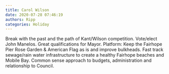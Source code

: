 ```yaml
---
title: Carol Wilson
date: 2020-07-28 07:46:19
authors: Ripp
categories: Holiday
---
```


 Break with the past and the path of Kant/Wilson competition. Vote/elect John Manelos. Great qualifications for Mayor. Platform: Keep the Fairhope Pier Rose Garden &amp; American Flag as is and improve bulkheads. Fast track sewage/rain water infrastructure to create a healthy Fairhope beaches and Mobile Bay. Common sense approach to budgets, administration and relationship to Council.